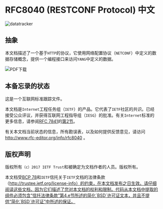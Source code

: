 # RFC8040 (RESTCONF Protocol) 中文

![datatracker](./images/rfc8040-datatracker.jpg)

## 抽象

本文档描述了一个基于`HTTP`的协议，它使用网络配置协议（`NETCONF`）中定义的数据存储概念，提供一个编程接口来访问`YANG`中定义的数据。

![PDF下载](https://legacy.gitbook.com/download/pdf/book/lixiangyun/rfc8040)

## 本备忘录的状态

这是一个互联网标准跟踪文件。

本文档是`Internet`工程任务组（`IETF`）的产品。它代表了`IETF`社区的共识。已经接受公众评议，并获得互联网工程指导组（`IESG`）的批准。有关`Internet`标准的更多信息，请参阅[RFC 7841](https://tools.ietf.org/html/rfc7841)的[第2节](https://tools.ietf.org/html/rfc7841#section-2)。

有关本文档当前状态的信息，所有勘误表，以及如何提供反馈意见，请访问 http://www.rfc-editor.org/info/rfc8040 。

## 版权声明

版权所有`（c）2017 IETF Trust`和被确定为文档作者的人员。版权所有。

本文档受[BCP 78]()和`IETF`信托关于`IETF`文档的法律条款（http://trustee.ietf.org/license-info）的约束，在本文档发布之日生效。请仔细阅读这些文档，因为它们描述了您对本文档的权利和限制。代码从本文档中提取的组件必须包含“信托法律条款”第4.e节所述的简化`BSD`许可证文本，并且不提供“简化`BSD`许可证”中所述的保证。
